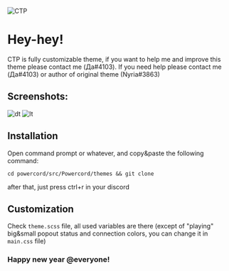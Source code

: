 ![CTP](https://imgur.com/a/aKNhoXO)

# Hey-hey!
  CTP is fully customizable theme, if you want to help me and improve this theme please contact me (Да#4103). If you need help please contact me (Да#4103) or author of original theme (Nyria#3863)

## Screenshots:

![dt](https://imgur.com/a/PMnh9F9)
![lt](https://imgur.com/a/Aa4tWcq)

## Installation
  Open command prompt or whatever, and copy&paste the following command:
  ```
  cd powercord/src/Powercord/themes && git clone
  ```
  after that, just press ctrl+r in your discord
  
## Customization
  Check ```theme.scss``` file, all used variables are there (except of "playing" big&small popout status and connection colors, you can change it in ```main.css``` file)

### Happy new year @everyone!
